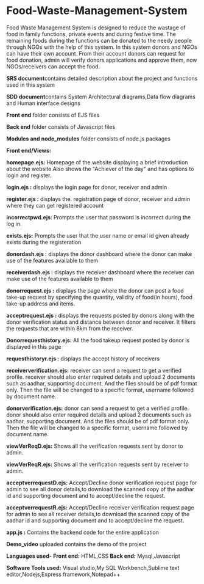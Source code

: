 # Food-Waste-Management-System
Food Waste Management System is designed to reduce the wastage of food in family functions, private events and during festive time.  The remaining foods during the functions can be donated to the needy people through NGOs with the help of this system. In this system donors and NGOs can have their own account. From their account donors can request for food donation, admin will verify donors applications and approve them, now NGOs/receivers can accept the food. 

**SRS document**contains detailed description about the project and functions used in this system

**SDD document**contains System Architectural diagrams,Data flow diagrams and Human interface designs

**Front end** folder consists of EJS files

**Back end** folder consists of Javascript files

**Modules and node_modules** folder consists of node.js packages

**Front end/Views:**

**homepage.ejs:** Homepage of the website displaying a brief introduction about the website.Also shows the "Achiever of the day" and has options to login and register.

**login.ejs :** displays the login page for donor, receiver and admin

**register.ejs :** displays the. registration page of donor, receiver and admin where they can get registered account

**incorrectpwd.ejs**: Prompts the user that password is incorrect during the log in.

**exists.ejs:** Prompts the user that the user name or email id given already exists during the registeration

**donordash.ejs :** displays the donor dashboard where the donor can make use of the features available to them

**receiverdash.ejs :** displays the receiver dashboard where the receiver can make use of the features available to them

**donorrequest.ejs :** displays the page where the donor can post a food take-up request by specifying the quantity, validity of food(in hours), food take-up address and items.

**acceptrequest.ejs :** displays the requests posted by donors along with the donor verification status and distance between donor and receiver. It filters the requests that are within 8km from the receiver.

**Donorrequesthistory.ejs:** All the food takeup request posted by donor is displayed in this page

**requesthistoryr.ejs :** displays the accept history of receivers

**receiververification.ejs:** receiver can send a request to get a verified profile. receiver should also enter required details and upload 2 documents such as aadhar, supporting document. And the files should be of pdf format only. Then the file will be changed to a specific format, username followed by document name.

**donorverification.ejs:** donor can send a request to get a verified profile. donor should also enter required details and upload 2 documents such as aadhar, supporting document. And the files should be of pdf format only. Then the file will be changed to a specific format, username followed by document name.

**viewVerReqD.ejs:** Shows all the verification requests sent by donor to admin.

**viewVerReqR.ejs:** Shows all the verification requests sent by receiver to admin.

**acceptverrequestD.ejs:** Accept/Decline donor verification request page for admin to see all donor details,to download the scanned copy of the aadhar id and supporting document and to accept/decline the request.

**acceptverrequestR.ejs:** Accept/Decline receiver verification request page for admin to see all receiver details,to download the scanned copy of the aadhar id and supporting document and to accept/decline the request.

**app.js :** Contains the backend code for the entire application

**Demo_video** uploaded contains the demo of the project 

**Languages used-**
         **Front end:** HTML,CSS
         **Back end:** Mysql,Javascript

**Software Tools used:** Visual studio,My SQL Workbench,Sublime text editor,Nodejs,Express framework,Notepad++ 
        

